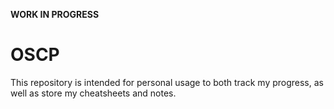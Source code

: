**WORK IN PROGRESS**
# OSCP
This repository is intended for personal usage to both track my progress, as well as store my cheatsheets and notes.
